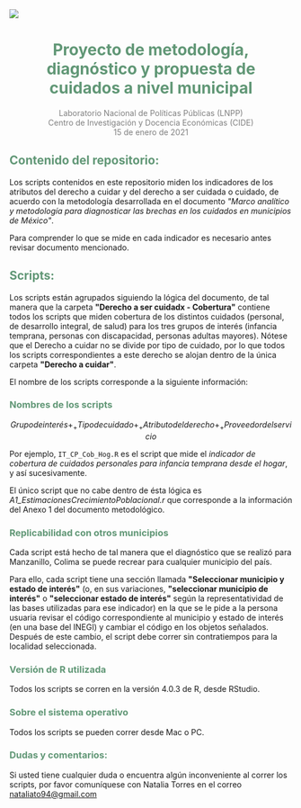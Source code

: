 <style>

  h1,h2,h3 {
    color:#619776;
  }

</style>

<img src = 'Multimedia/Imagenes/Marco Analítico H.png'>

<h1 style = 'text-align:center;'>Proyecto de metodología, diagnóstico y propuesta de cuidados a nivel municipal</h1>

<p style = 'color:gray; text-align:center;'>Laboratorio Nacional de Políticas Públicas (LNPP)<br>
Centro de Investigación y Docencia Económicas (CIDE)<br>
15 de enero de 2021</p>

## Contenido del repositorio:

Los scripts contenidos en este repositorio miden los indicadores de los atributos del derecho a cuidar y del derecho a ser cuidada o cuidado, de acuerdo con la metodología desarrollada en el documento _"Marco analítico y metodología para diagnosticar las brechas en los cuidados en municipios de México"_.

Para comprender lo que se mide en cada indicador es necesario antes revisar documento mencionado.

## Scripts:

Los scripts están agrupados siguiendo la lógica del documento, de tal manera que la carpeta **"Derecho a ser cuidadx - Cobertura"** contiene todos los scripts que miden cobertura de los distintos cuidados (personal, de desarrollo integral, de salud) para los tres grupos de interés (infancia temprana, personas con discapacidad, personas adultas mayores). Nótese que el Derecho a cuidar no se divide por tipo de cuidado, por lo que todos los scripts correspondientes a este derecho se alojan dentro de la única carpeta **"Derecho a cuidar"**.

El nombre de los scripts corresponde a la siguiente información: 
### Nombres de los scripts

$$Grupo de interés + _ + Tipo de cuidado + _ + Atributo del derecho + _ + Proveedor del servicio$$

Por ejemplo, `IT_CP_Cob_Hog.R` es el script que mide el _indicador de cobertura de cuidados personales para infancia temprana desde el hogar_, y así sucesivamente.

El único script que no cabe dentro de ésta lógica es *A1_EstimacionesCrecimientoPoblacional.r* que corresponde a la información del Anexo 1 del documento metodológico.

### Replicabilidad con otros municipios

Cada script está hecho de tal manera que el diagnóstico que se realizó para Manzanillo, Colima se puede recrear para cualquier municipio del país. 

Para ello, cada script tiene una sección llamada **"Seleccionar municipio y estado de interés"** (o, en sus variaciones, **"seleccionar municipio de interés"** o **"seleccionar estado de interés"** según la representatividad de las bases utilizadas para ese indicador) en la que se le pide a la persona usuaria revisar el código correspondiente al municipio y estado de interés (en una base del INEGI) y cambiar el código en los objetos señalados. Después de este cambio, el script debe correr sin contratiempos para la localidad seleccionada.

### Versión de R utilizada

Todos los scripts se corren en la versión 4.0.3 de R, desde RStudio.

### Sobre el sistema operativo

Todos los scripts se pueden correr desde Mac o PC.

### Dudas y comentarios:

Si usted tiene cualquier duda o encuentra algún inconveniente al correr los scripts, por favor comuníquese con 
Natalia Torres en el correo nataliato94@gmail.com





